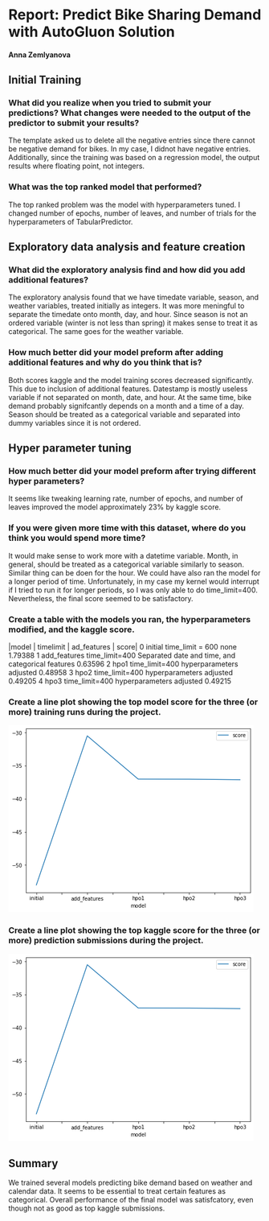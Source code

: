 # Report: Predict Bike Sharing Demand with AutoGluon Solution
#### Anna Zemlyanova

## Initial Training
### What did you realize when you tried to submit your predictions? What changes were needed to the output of the predictor to submit your results?
The template asked us to delete all the negative entries since there cannot be negative demand for bikes. In my case, I didnot have negative entries. Additionally, since the training was based on a regression model, the output results where floating point, not integers.

### What was the top ranked model that performed?
The top ranked problem was the model with hyperparameters tuned. I changed number of epochs, number of leaves, and number of trials for the hyperparameters of TabularPredictor.

## Exploratory data analysis and feature creation
### What did the exploratory analysis find and how did you add additional features?
The exploratory analysis found that we have timedate variable, season, and weather variables, treated initially as integers. It was more meningful to separate the timedate onto month, day, and hour. Since season is not an ordered variable (winter is not less than spring) it makes sense to treat it as categorical. The same goes for the weather variable.

### How much better did your model preform after adding additional features and why do you think that is?
Both scores kaggle and the model training scores decreased significantly. This due to inclusion of additional features. Datestamp is mostly useless variable if not separated on month, date, and hour. At the same time, bike demand probably signifcantly depends on a month and a time of a day. Season should be treated as a categorical variable and separated into dummy variables since it is not ordered.

## Hyper parameter tuning
### How much better did your model preform after trying different hyper parameters?
It seems like tweaking learning rate, number of epochs, and number of leaves improved the model approximately 23% by kaggle score.

### If you were given more time with this dataset, where do you think you would spend more time?
It would make sense to work more with a datetime variable. Month, in general, should be treated as a categorical variable similarly to season. Similar thing can be doen for the hour. We could have also ran the model for a longer period of time. Unfortunately, in my case my kernel would interrupt if I tried to run it for longer periods, so I was only able to do time_limit=400. Nevertheless, the final score seemed to be satisfactory.

### Create a table with the models you ran, the hyperparameters modified, and the kaggle score.

|model |	timelimit |	ad_features |	score|
0 	initial 	time_limit = 600 	none 	1.79388
1 	add_features 	time_limit=400 	Separated date and time, and categorical features 	0.63596
2 	hpo1 	time_limit=400 	hyperparameters adjusted 	0.48958
3 	hpo2 	time_limit=400 	hyperparameters adjusted 	0.49205
4 	hpo3 	time_limit=400 	hyperparameters adjusted 	0.49215

### Create a line plot showing the top model score for the three (or more) training runs during the project.

![image1.png](image1.png)

### Create a line plot showing the top kaggle score for the three (or more) prediction submissions during the project.

![image2.png](image1.png)

## Summary
We trained several models predicting bike demand based on weather and calendar data. It seems to be essential to treat certain features as categorical. Overall performance of the final model was satisfcatory, even though not as good as top kaggle submissions. 
